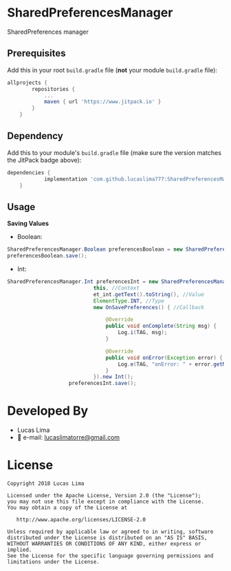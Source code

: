 # SharedPreferencesManager

SharedPreferences manager


## Prerequisites

Add this in your root `build.gradle` file (**not** your module `build.gradle` file):

```gradle
allprojects {
		repositories {
			...
			maven { url 'https://www.jitpack.io' }
		}
	}
```

## Dependency

Add this to your module's `build.gradle` file (make sure the version matches the JitPack badge above):

```gradle
dependencies {
	        implementation 'com.github.lucaslima777:SharedPreferencesManager:1.3.3'
	}
```

## Usage

<b>Saving Values</b>

* Boolean:

```java
SharedPreferencesManager.Boolean preferencesBoolean = new SharedPreferencesManager(this, Boolean).new Boolean();
preferencesBoolean.save();

```

* Int:

```java
SharedPreferencesManager.Int preferencesInt = new SharedPreferencesManager(
                            this, //Context
                            et_int.getText().toString(), //Value
                            ElementType.INT, //Type
                            new OnSavePreferences() { //Callback

                                @Override
                                public void onComplete(String msg) {
                                    Log.i(TAG, msg);
                                }

                                @Override
                                public void onError(Exception error) {
                                    Log.e(TAG, "onError: " + error.getMessage());
                                }
                            }).new Int();
                    preferencesInt.save();

```



# Developed By

* Lucas Lima 
 * :email: e-mail: lucaslimatorre@gmail.com
 


 





# License

    Copyright 2018 Lucas Lima

    Licensed under the Apache License, Version 2.0 (the "License");
    you may not use this file except in compliance with the License.
    You may obtain a copy of the License at

       http://www.apache.org/licenses/LICENSE-2.0

    Unless required by applicable law or agreed to in writing, software
    distributed under the License is distributed on an "AS IS" BASIS,
    WITHOUT WARRANTIES OR CONDITIONS OF ANY KIND, either express or implied.
    See the License for the specific language governing permissions and
    limitations under the License.
